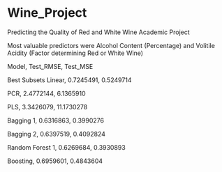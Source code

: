# Wine_Project
Predicting the Quality of Red and White Wine Academic Project 

Most valuable predictors were Alcohol Content (Percentage) and Volitile Acidity (Factor determining Red or White Wine)
 
Model, Test_RMSE, Test_MSE

 Best Subsets Linear,	0.7245491,	0.5249714		

 PCR,	2.4772144,	6.1365910		

 PLS,	3.3426079,	11.1730278		

 Bagging 1,	0.6316863,	0.3990276		

 Bagging 2,	0.6397519,	0.4092824		

 Random Forest 1,	0.6269684,	0.3930893		

 Boosting,	0.6959601,	0.4843604	
